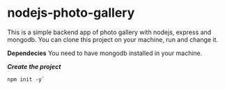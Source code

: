 # nodejs-photo-gallery

This is a simple backend app of photo gallery with nodejs, express and mongodb.
You can clone this project on your machine, run and change it.

**Dependecies**
You need to have mongodb installed in your machine.

***Create the project***
```
npm init -y`
```

